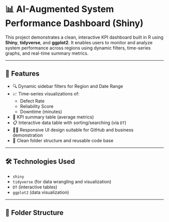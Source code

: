 # 📊 AI-Augmented System Performance Dashboard (Shiny)

This project demonstrates a clean, interactive KPI dashboard built in R using **Shiny**, **tidyverse**, and **ggplot2**. It enables users to monitor and analyze system performance across regions using dynamic filters, time-series graphs, and real-time summary metrics.

---

## 🚀 Features

- 🔍 Dynamic sidebar filters for Region and Date Range
- 📈 Time-series visualizations of:
  - Defect Rate
  - Reliability Score
  - Downtime (minutes)
- 🧮 KPI summary table (average metrics)
- 📋 Interactive data table with sorting/searching (via `DT`)
- 🧑‍💼 Responsive UI design suitable for GitHub and business demonstration
- 🧱 Clean folder structure and reusable code base

---

## 🛠️ Technologies Used

- `shiny`
- `tidyverse` (for data wrangling and visualization)
- `DT` (interactive tables)
- `ggplot2` (data visualization)

---

## 📂 Folder Structure

